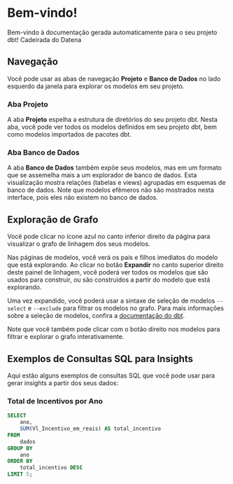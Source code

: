 # Bem-vindo!

Bem-vindo à documentação gerada automaticamente para o seu projeto dbt!
Cadeirada do Datena

## Navegação

Você pode usar as abas de navegação **Projeto** e **Banco de Dados** no lado esquerdo da janela para explorar os modelos em seu projeto.

### Aba Projeto

A aba **Projeto** espelha a estrutura de diretórios do seu projeto dbt. Nesta aba, você pode ver todos os modelos definidos em seu projeto dbt, bem como modelos importados de pacotes dbt.

### Aba Banco de Dados

A aba **Banco de Dados** também expõe seus modelos, mas em um formato que se assemelha mais a um explorador de banco de dados. Esta visualização mostra relações (tabelas e views) agrupadas em esquemas de banco de dados. Note que modelos efêmeros não são mostrados nesta interface, pois eles não existem no banco de dados.

## Exploração de Grafo

Você pode clicar no ícone azul no canto inferior direito da página para visualizar o grafo de linhagem dos seus modelos.

Nas páginas de modelos, você verá os pais e filhos imediatos do modelo que está explorando. Ao clicar no botão **Expandir** no canto superior direito deste painel de linhagem, você poderá ver todos os modelos que são usados para construir, ou são construídos a partir do modelo que está explorando.

Uma vez expandido, você poderá usar a sintaxe de seleção de modelos `--select` e `--exclude` para filtrar os modelos no grafo. Para mais informações sobre a seleção de modelos, confira a [documentação do dbt](https://docs.getdbt.com/docs/building-a-dbt-project/building-models).

Note que você também pode clicar com o botão direito nos modelos para filtrar e explorar o grafo interativamente.

## Exemplos de Consultas SQL para Insights

Aqui estão alguns exemplos de consultas SQL que você pode usar para gerar insights a partir dos seus dados:

### Total de Incentivos por Ano
```sql
SELECT
    ano,
    SUM(Vl_Incentivo_em_reais) AS total_incentivo
FROM
    dados
GROUP BY
    ano
ORDER BY
    total_incentivo DESC
LIMIT 5;
```


